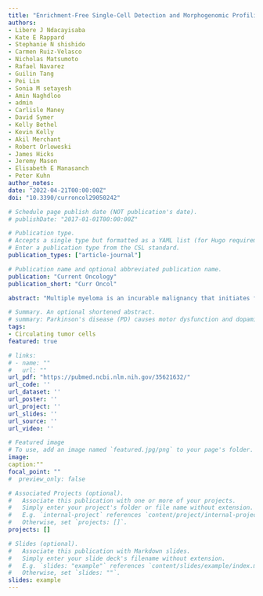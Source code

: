 ```yaml
---
title: "Enrichment-Free Single-Cell Detection and Morphogenomic Profiling of Myeloma Patient Samples to Delineate Circulating Rare Plasma Cell Clones" 
authors:
- Libere J Ndacayisaba
- Kate E Rappard
- Stephanie N shishido
- Carmen Ruiz-Velasco
- Nicholas Matsumoto
- Rafael Navarez
- Guilin Tang
- Pei Lin
- Sonia M setayesh
- Amin Naghdloo
- admin
- Carlisle Maney
- David Symer
- Kelly Bethel
- Kevin Kelly
- Akil Merchant
- Robert Orloweski
- James Hicks
- Jeremy Mason
- Elisabeth E Manasanch
- Peter Kuhn
author_notes:
date: "2022-04-21T00:00:00Z"
doi: "10.3390/curroncol29050242"

# Schedule page publish date (NOT publication's date).
# publishDate: "2017-01-01T00:00:00Z"

# Publication type.
# Accepts a single type but formatted as a YAML list (for Hugo requirements).
# Enter a publication type from the CSL standard.
publication_types: ["article-journal"]

# Publication name and optional abbreviated publication name.
publication: "Current Oncology"
publication_short: "Curr Oncol"

abstract: "Multiple myeloma is an incurable malignancy that initiates from a bone marrow resident clonal plasma cell and acquires successive mutational changes and genomic alterations, eventually resulting in tumor burden accumulation and end-organ damage. It has been recently recognized that myeloma secondary genomic events result in extensive sub-clonal heterogeneity both in localized bone marrow areas and circulating peripheral blood plasma cells. Rare genomic subclones, including myeloma initiating cells, could be the drivers of disease progression and recurrence. Additionally, evaluation of rare myeloma cells in blood for disease monitoring has numerous advantages over invasive bone marrow biopsies. To this end, an unbiased method for detecting rare cells and delineating their genomic makeup enables disease detection and monitoring in conditions with low abundant cancer cells. In this study, we applied an enrichment-free four-plex (CD138, CD56, CD45, DAPI) immunofluorescence assay and single-cell DNA sequencing for morphogenomic characterization of plasma cells to detect and delineate common and rare plasma cells and discriminate between normal and malignant plasma cells in paired blood and bone marrow aspirates from five patients with newly diagnosed myeloma (N = 4) and monoclonal gammopathy of undetermined significance (n = 1). Morphological analysis confirms CD138+CD56+ cells in the peripheral blood carry genomic alterations that are clonally identical to those in the bone marrow. A subset of altered CD138+CD56- cells are also found in the peripheral blood consistent with the known variability in CD56 expression as a marker of plasma cell malignancy. Bone marrow tumor clinical cytogenetics is highly correlated with the single-cell copy number alterations of the liquid biopsy rare cells. A subset of rare cells harbors genetic alterations not detected by standard clinical diagnostic methods of random localized bone marrow biopsies. This enrichment-free morphogenomic approach detects and characterizes rare cell populations derived from the liquid biopsies that are consistent with clinical diagnosis and have the potential to extend our understanding of subclonality at the single-cell level in this disease. Assay validation in larger patient cohorts has the potential to offer liquid biopsy for disease monitoring with similar or improved disease detection as traditional blind bone marrow biopsies."

# Summary. An optional shortened abstract.
# summary: Parkinson's disease (PD) causes motor dysfunction and dopaminergic cell death, with current treatments often leading to side effects. This study demonstrates that pretreating adipose-derived stem cells (ADSCs) with n-butylidenephthalide (BP), a compound with neuroprotective effects, enhances their therapeutic efficacy in a PD mouse model. Transplantation of BP-pretreated ADSCs improved motor symptoms and restored dopamine neuron levels, highlighting a promising strategy to enhance stem cell therapies for neurodegenerative diseases.
tags:
- Circulating tumor cells
featured: true

# links:
# - name: ""
#   url: ""
url_pdf: "https://pubmed.ncbi.nlm.nih.gov/35621632/"
url_code: ''
url_dataset: ''
url_poster: ''
url_project: ''
url_slides: ''
url_source: ''
url_video: ''

# Featured image
# To use, add an image named `featured.jpg/png` to your page's folder. 
image:
caption:""
focal_point: ""
#  preview_only: false

# Associated Projects (optional).
#   Associate this publication with one or more of your projects.
#   Simply enter your project's folder or file name without extension.
#   E.g. `internal-project` references `content/project/internal-project/index.md`.
#   Otherwise, set `projects: []`.
projects: []

# Slides (optional).
#   Associate this publication with Markdown slides.
#   Simply enter your slide deck's filename without extension.
#   E.g. `slides: "example"` references `content/slides/example/index.md`.
#   Otherwise, set `slides: ""`.
slides: example
---
```


